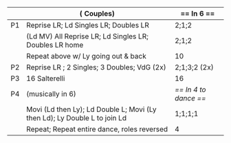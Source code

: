 ||( Couples) | == In 6 == |
|-----|----|-----|
|P1| Reprise LR; Ld Singles LR; Doubles LR |2;1;2|
||(Ld MV) All Reprise LR; Ld Singles LR; Doubles LR home |2;1;2|
||Repeat above w/ Ly going out & back |10|
|P2| Reprise LR ; 2 Singles; 3 Doubles; VdG (2x) |2;1;3;2 (2x)|
|P3| 16 Salterelli |16|
|P4| (musically in 6) |*== In 4 to dance ==*|
||Movi (Ld then Ly); Ld Double L; Movi (Ly then Ld); Ly Double L to join Ld |1;1;1;1|
||Repeat; Repeat entire dance, roles reversed |4|
